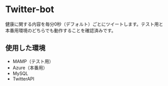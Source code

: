 # Twitter-bot
健康に関する内容を毎分0秒（デフォルト）ごとにツイートします。テスト用と本番用環境のどちらでも動作することを確認済みです。
## 使用した環境
- MAMP（テスト用）
- Azure（本番用）
- MySQL
- TwitterAPI
